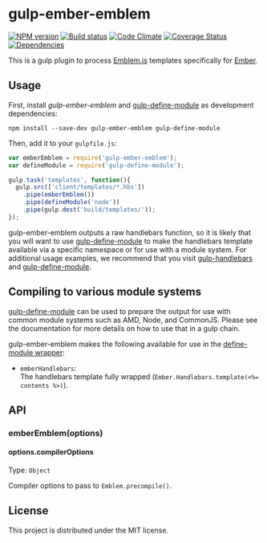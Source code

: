 # gulp-ember-emblem

[![NPM version][npm-image]][npm-url] [![Build status][travis-image]][travis-url] [![Code Climate][codeclimate-image]][codeclimate-url] [![Coverage Status][coverage-image]][coverage-url] [![Dependencies][david-image]][david-url]


This is a gulp plugin to process [Emblem.js](http://emblemjs.com) templates specifically for [Ember](http://emberjs.com/).

## Usage

First, install _gulp-ember-emblem_ and [gulp-define-module] as development dependencies:

```shell
npm install --save-dev gulp-ember-emblem gulp-define-module
```

Then, add it to your `gulpfile.js`:

```javascript
var emberEmblem = require('gulp-ember-emblem');
var defineModule = require('gulp-define-module');

gulp.task('templates', function(){
  gulp.src(['client/templates/*.hbs'])
    .pipe(emberEmblem())
    .pipe(defineModule('node'))
    .pipe(gulp.dest('build/templates/'));
});
```

gulp-ember-emblem outputs a raw handlebars function, so it is likely that you will want to use [gulp-define-module] to make the handlebars template available via a specific namespace or for use with a module system. For additional usage examples, we recommend that you visit [gulp-handlebars] and [gulp-define-module].


## Compiling to various module systems

[gulp-define-module] can be used to prepare the output for use with common module systems such as AMD, Node, and CommonJS. Please see the documentation for more details on how to use that in a gulp chain.

gulp-ember-emblem makes the following available for use in the [define-module wrapper](https://github.com/wbyoung/gulp-define-module#optionswrapper):

 - `emberHandlebars`:  
   The handlebars template fully wrapped (`Ember.Handlebars.template(<%= contents %>)`).


## API

### emberEmblem(options)

#### options.compilerOptions
Type: `Object`

Compiler options to pass to `Emblem.precompile()`.


## License

This project is distributed under the MIT license.


[travis-url]: http://travis-ci.org/wbyoung/gulp-ember-emblem
[travis-image]: https://secure.travis-ci.org/wbyoung/gulp-ember-emblem.png?branch=master
[npm-url]: https://npmjs.org/package/gulp-ember-emblem
[npm-image]: https://badge.fury.io/js/gulp-ember-emblem.png
[codeclimate-image]: https://codeclimate.com/github/wbyoung/gulp-ember-emblem.png
[codeclimate-url]: https://codeclimate.com/github/wbyoung/gulp-ember-emblem
[coverage-image]: https://coveralls.io/repos/wbyoung/gulp-ember-emblem/badge.png
[coverage-url]: https://coveralls.io/r/wbyoung/gulp-ember-emblem
[david-image]: https://david-dm.org/wbyoung/gulp-ember-emblem.png?theme=shields.io
[david-url]: https://david-dm.org/wbyoung/gulp-ember-emblem

[gulp-define-module]: https://github.com/wbyoung/gulp-define-module
[gulp-handlebars]: https://github.com/lazd/gulp-handlebars
